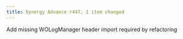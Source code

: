 ```yaml
---
title: Synergy Advance r447, 1 item changed
---
```


Add missing WOLogManager header import required by refactoring
